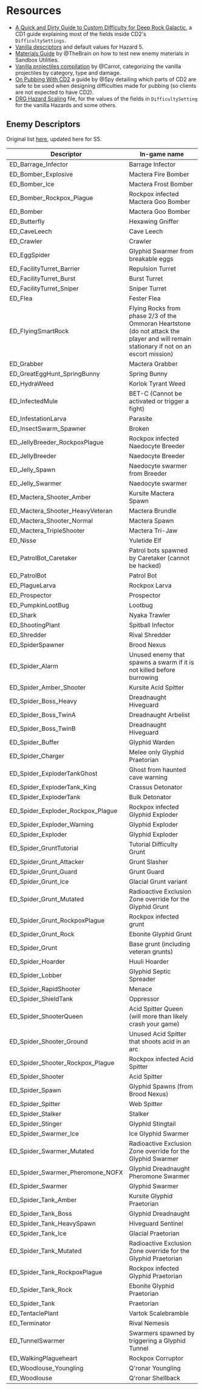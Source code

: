 # Resources

* [A Quick and Dirty Guide to Custom Difficulty for Deep Rock Galactic](https://docs.google.com/document/d/131FqOl0FnwiAslvvDSYkV35oBQXYx2kH0oZYwEpjoBI/edit?tab=t.0), a CD1 guide explaining most of the fields inside CD2's `DifficultySettings`.
* [Vanilla descriptors](https://gist.github.com/trumank/5913a58e7f0f38fbc0b2d9e5cf5f51d7) and default values for Hazard 5.
* [Materials Guide](media/Materials-1.pdf) by @TheBrain on how to test new enemy materials in Sandbox Utilities.
* [Vanilla projectiles compilation](https://docs.google.com/spreadsheets/d/10NqPL5Z1zkU6hn4XMbxtirZBM9rf6nrCNKI3HSv6FtE/edit?gid=0#gid=0) by @Carrot, categorizing the vanilla projectiles by category, type and damage. 
* [On Pubbing With CD2](https://docs.google.com/document/d/1ShytNpPJF56XojjrTofA9DCkBXCzqBH2W-aFaLgbk30/edit?tab=t.0#heading=h.ithv7n4jcboa) a guide by @Spy detailing which parts of CD2 are safe to be used when designing difficulties made for pubbing (so clients are not expected to have CD2).
* [DRG Hazard Scaling](https://docs.google.com/spreadsheets/u/0/d/15L6sCaM5WdfuI65X54qDhD5sRDCGpb1Q4fkVkRhbBU4/htmlview) file, for the values of the fields in `DifficultySetting` for the vanilla Hazards and some others. 

## Enemy Descriptors

Original list [here](https://github.com/trumank/drg-custom-difficulties/blob/master/DATA.md), updated here for S5.

| Descriptor | In-game name |
| ---------- |--------------| 
| ED_Barrage_Infector | Barrage Infector |
| ED_Bomber_Explosive| 	Mactera Fire Bomber|
| ED_Bomber_Ice| 	Mactera Frost Bomber|
| ED_Bomber_Rockpox_Plague| 	Rockpox infected Mactera Goo Bomber|
| ED_Bomber| 	Mactera Goo Bomber|
| ED_Butterfly| 	Hexawing Gniffer|
| ED_CaveLeech| 	Cave Leech|
| ED_Crawler | Crawler |
| ED_EggSpider| 	Glyphid Swarmer from breakable eggs|
| ED_FacilityTurret_Barrier| 	Repulsion Turret|
| ED_FacilityTurret_Burst| 	Burst Turret|
| ED_FacilityTurret_Sniper| 	Sniper Turret|
| ED_Flea| 	Fester Flea|
| ED_FlyingSmartRock| 	Flying Rocks from phase 2/3 of the Ommoran Heartstone (do not attack the player and will remain stationary if not on an escort mission)|
| ED_Grabber| 	Mactera Grabber|
| ED_GreatEggHunt_SpringBunny| 	Spring Bunny|
| ED_HydraWeed| 	Korlok Tyrant Weed|
| ED_InfectedMule| 	BET-C (Cannot be activated or trigger a fight)|
| ED_InfestationLarva| 	Parasite|
| ED_InsectSwarm_Spawner| 	Broken|
| ED_JellyBreeder_RockpoxPlague| 	Rockpox infected Naedocyte Breeder|
| ED_JellyBreeder| 	Naedocyte Breeder|
| ED_Jelly_Spawn| 	Naedocyte swarmer from Breeder|
| ED_Jelly_Swarmer| 	Naedocyte swarmer|
| ED_Mactera_Shooter_Amber| 	Kursite Mactera Spawn|
| ED_Mactera_Shooter_HeavyVeteran| 	Mactera Brundle|
| ED_Mactera_Shooter_Normal| 	Mactera Spawn|
| ED_Mactera_TripleShooter| 	Mactera Tri-Jaw|
| ED_Nisse| 	Yuletide Elf|
| ED_PatrolBot_Caretaker| 	Patrol bots spawned by Caretaker (cannot be hacked)|
| ED_PatrolBot| 	Patrol Bot|
| ED_PlagueLarva| 	Rockpox Larva|
| ED_Prospector| 	Prospector|
| ED_PumpkinLootBug| 	Lootbug|
| ED_Shark| 	Nyaka Trawler|
| ED_ShootingPlant| 	Spitball Infector|
| ED_Shredder| 	Rival Shredder|
| ED_SpiderSpawner| 	Brood Nexus|
| ED_Spider_Alarm| 	Unused enemy that spawns a swarm if it is not killed before burrowing|
| ED_Spider_Amber_Shooter| 	Kursite Acid Spitter|
| ED_Spider_Boss_Heavy| 	Dreadnaught Hiveguard|
| ED_Spider_Boss_TwinA| 	Dreadnaught Arbelist|
| ED_Spider_Boss_TwinB| 	Dreadnaught Hiveguard|
| ED_Spider_Buffer| 	Glyphid Warden|
| ED_Spider_Charger| 	Melee only Glyphid Praetorian|
| ED_Spider_ExploderTankGhost| 	Ghost from haunted cave warning|
| ED_Spider_ExploderTank_King| 	Crassus Detonator|
| ED_Spider_ExploderTank| 	Bulk Detonator|
| ED_Spider_Exploder_Rockpox_Plague| 	Rockpox infected Glyphid Exploder|
| ED_Spider_Exploder_Warning| 	Glyphid Exploder|
| ED_Spider_Exploder| 	Glyphid Exploder|
| ED_Spider_GruntTutorial| 	Tutorial Difficulty Grunt|
| ED_Spider_Grunt_Attacker| 	Grunt Slasher|
| ED_Spider_Grunt_Guard| 	Grunt Guard|
| ED_Spider_Grunt_Ice| 	Glacial Grunt variant|
| ED_Spider_Grunt_Mutated| 	Radioactive Exclusion Zone override for the Glyphid Grunt|
| ED_Spider_Grunt_RockpoxPlague| 	Rockpox infected grunt|
| ED_Spider_Grunt_Rock| 	Ebonite Glyphid Grunt|
| ED_Spider_Grunt| 	Base grunt (including veteran grunts)|
| ED_Spider_Hoarder| 	Huuli Hoarder|
| ED_Spider_Lobber| 	Glyphid Septic Spreader|
| ED_Spider_RapidShooter| 	Menace|
| ED_Spider_ShieldTank| 	Oppressor|
| ED_Spider_ShooterQueen| 	Acid Spitter Queen (will more than likely crash your game)|
| ED_Spider_Shooter_Ground| 	Unused Acid Spitter that shoots acid in an arc|
| ED_Spider_Shooter_Rockpox_Plague| 	Rockpox infected Acid Spitter|
| ED_Spider_Shooter| 	Acid Spitter|
| ED_Spider_Spawn| 	Glyphid Spawns (from Brood Nexus)|
| ED_Spider_Spitter| 	Web Spitter|
| ED_Spider_Stalker| Stalker |
| ED_Spider_Stinger| 	Glyphid Stingtail|
| ED_Spider_Swarmer_Ice| 	Ice Glyphid Swarmer|
| ED_Spider_Swarmer_Mutated| 	Radioactive Exclusion Zone override for the Glyphid Swarmer|
| ED_Spider_Swarmer_Pheromone_NOFX| 	Glyphid Dreadnaught Pheromone Swarmer|
| ED_Spider_Swarmer| 	Glyphid Swarmer|
| ED_Spider_Tank_Amber| 	Kursite Glyphid Praetorian|
| ED_Spider_Tank_Boss| 	Glyphid Dreadnaught|
| ED_Spider_Tank_HeavySpawn| 	Hiveguard Sentinel|
| ED_Spider_Tank_Ice| 	Glacial Praetorian|
| ED_Spider_Tank_Mutated| 	Radioactive Exclusion Zone override for the Glyphid Praetorian|
| ED_Spider_Tank_RockpoxPlague| 	Rockpox infected Glyphid Praetorian|
| ED_Spider_Tank_Rock| 	Ebonite Glyphid Praetorian|
| ED_Spider_Tank| 	Praetorian|
| ED_TentaclePlant | Vartok Scalebramble |
| ED_Terminator| 	Rival Nemesis|
| ED_TunnelSwarmer| 	Swarmers spawned by triggering a Glyphid Tunnel|
| ED_WalkingPlagueheart| 	Rockpox Corruptor|
| ED_Woodlouse_Youngling| 	Q'ronar Youngling|
| ED_Woodlouse| 	Q'ronar Shellback|
